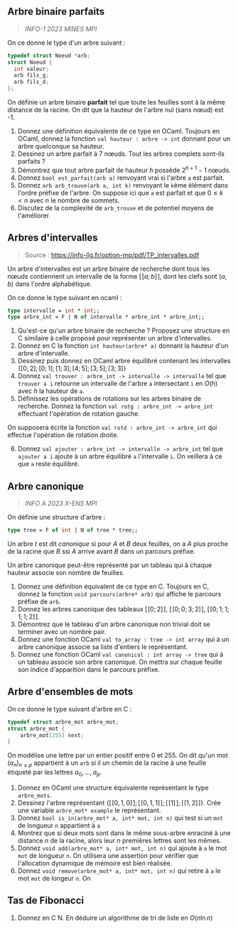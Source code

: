 
## Arbre binaire parfaits
> *INFO-1 2023 MINES MPI*

On ce donne le type d'un arbre suivant :
```c
typedef struct Noeud *arb;
struct Noeud {
  int valeur;
  arb fils_g;
  arb fils_d;
};
```

On définie un arbre binaire **parfait** tel que toute les feuilles sont à la même distance de la racine.
On dit que la hauteur de l'arbre nul (sans nœud) est -1.
1. Donnez une définition équivalente de ce type en OCaml. Toujours en OCaml, donnez la fonction `val hauteur : arbre -> int` donnant pour un arbre quelconque sa hauteur.
2. Dessinez un arbre parfait à 7 nœuds. Tout les arbres complets sont-ils parfaits ?
3. Démontrez que tout arbre parfait de hauteur $h$ possède $2^{h+1}-1$ nœuds.
4. Donnez `bool est_parfait(arb a)` renvoyant vrai si l'arbre `a` est parfait.
5. Donnez `arb arb_trouve(arb a, int k)` renvoyant le `k`ème élément dans l'ordre préfixe de l'arbre. On suppose ici que `a` est parfait et que $0\le k<n$ avec $n$ le nombre de sommets.
6. Discutez de la complexité de `arb_trouve` et de potentiel moyens de l'améliorer.

## Arbres d'intervalles
> Source : https://info-llg.fr/option-mp/pdf/TP_intervalles.pdf

Un arbre d'intervalles est un arbre binaire de recherche dont tous les nœuds contiennent un intervalle de la forme $[\![ a; b]\!]$, dont les clefs sont $(a,b)$ dans l'ordre alphabétique.

On ce donne le type suivant en ocaml :
```ocaml
type intervalle = int * int;;
type arbre_int = F | N of intervalle * arbre_int * arbre_int;;
```

1. Qu'est-ce qu'un arbre binaire de recherche ? Proposez une structure en C similaire à celle proposé pour représenter un arbre d'intervalles.
2. Donnez en C la fonction `int hauteur(arbre* a)` donnant la hauteur d'un arbre d'intervalle.
3. Dessinez puis donnez en OCaml arbre équilibré contenant les intervalles $\{[0;2]; [0;1]; [1;3]; [4;5]; [3;5]; [3;3]\}$
4. Donnez `val trouver : arbre_int -> intervalle -> intervalle` tel que `trouver a i`  retourne un intervalle de l'arbre `a` intersectant `i` en $O(h)$ avec $h$ la hauteur de `a`.
5. Définissez les opérations de rotations sur les arbres binaire de recherche. Donnez la fonction `val rotg : arbre_int -> arbre_int` effectuant l'opération de rotation gauche. 

On supposera écrite la fonction `val rotd : arbre_int -> arbre_int` qui effectue l'opération de rotation droite.

6. Donnez `val ajouter : arbre_int -> intervalle -> arbre_int` tel que `ajouter a i` ajoute à un arbre équilibré `a` l'intervalle `i`. On veillera à ce que `a` reste équilibré.
## Arbre canonique
> *INFO A 2023 X-ENS MPI*

On définie une structure d'arbre :
```ocaml
type tree = F of int | N of tree * tree;;
``` 
Un arbre _t_ est dit *canonique* si pour $A$ et $B$ deux feuilles, on a $A$ plus proche de la racine que $B$ ssi $A$ arrive avant $B$ dans un parcours préfixe.

Un arbre canonique peut-être représenté par un tableau qui à chaque hauteur associe son nombre de feuilles.

1. Donnez une définition équivalent de ce type en C. Toujours en C, donnez la fonction `void parcours(arbre* arb)` qui affiche le parcours préfixe de `arb`.
2. Donnez les arbres canonique des tableaux $[\![0;2]\!]$, $[\![0;0;3;2]\!]$, $[\![0;1;1;1;1;2]\!]$.
3. Démontrez que le tableau d'un arbre canonique non trivial doit se terminer avec un nombre pair.
4. Donnez une fonction OCaml `val to_array : tree -> int array` qui à un arbre canonique associe sa liste d'entiers le représentant.
5. Donnez une fonction OCaml `val canonical : int array -> tree` qui à un tableau associe son arbre canonique. On mettra sur chaque feuille son indice d'apparition dans le parcours préfixe. 


## Arbre d'ensembles de mots
On ce donne le type suivant d'arbre en C :
```c
typedef struct arbre_mot arbre_mot;
struct arbre_mot {
	arbre_mot[255] next;
}
```
On modélise une lettre par un entier positif entre $0$ et $255$.
On dit qu'un mot $(a_n)_{n\le p}$ appartient à un `arb` si il un chemin de la racine à une feuille étiqueté par les lettres $a_0,...,a_p$. 

1. Donnez en OCaml une structure équivalente représentant le type `arbre_mots`.
2. Dessinez l'arbre représentant $\{ [ \! [0,1,0]\!]; [ \! [0,1,1]\!]; [ \! [1]\!]; [ \! [1,2]\!]\}$. Crée une variable `arbre_mot* example` le représentant.
3. Donnez `bool is_in(arbre_mot* a, int* mot, int n)` qui test si un `mot` de longueur `n` appartient à `a`
4. Montrez que si deux mots sont dans le même sous-arbre enraciné à une distance $n$ de la racine, alors leur $n$ premières lettres sont les mêmes.
5. Donnez `void add(arbre_mot* a, int* mot, int n)` qui ajoute à `a` le mot `mot` de longueur `n`. On utilisera une assertion pour vérifier que l'allocation dynamique de mémoire est bien réalisée.
6. Donnez `void remove(arbre_mot* a, int* mot, int n)` qui retire à `a` le mot `mot` de longeur `n`. On 

## Tas de Fibonacci

1. Donnez en C
N. En déduire un algorithme de tri de liste en $O(n\ln n)$

<!--stackedit_data:
eyJoaXN0b3J5IjpbLTExNjU3NzEyNjksLTgxMTA3NjcyNywtNz
MxMDMzMTIsODY5MTA2OTU3LC0xNDkxNDY5NjUzLDI5MzAyOTMs
MjA5NTgwNTI4OCwtMTAwMDc3Nzc3NSwxMTcxNDEyOTg2LDE3MT
IxNjAxNywtOTgwODExMzk4LDExNTI2NzUwMCwtMTk2NzcxODc2
MCwxMjE4Nzg0MDQsLTM1MzgyNDc5MiwtMzA5MTQ0MTA2XX0=
-->